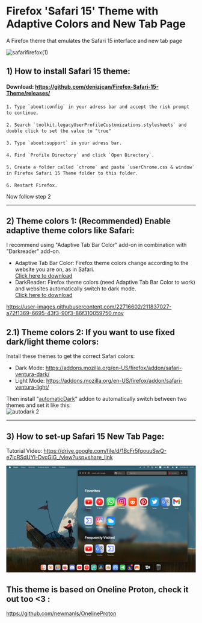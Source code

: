 #  Firefox 'Safari 15' Theme with Adaptive Colors and New Tab Page

A Firefox theme that emulates the Safari 15 interface and new tab page

![safarifirefox(1)](https://user-images.githubusercontent.com/22716602/211835963-e39fee2f-3bda-4bc5-9e27-b54534350edc.png)
## 1) How to install Safari 15 theme:

#### Download: https://github.com/denizjcan/Firefox-Safari-15-Theme/releases/

	1. Type `about:config` in your adress bar and accept the risk prompt to continue.
	 	
	2. Search `toolkit.legacyUserProfileCustomizations.stylesheets` and double click to set the value to "true"
	
	3. Type `about:support` in your adress bar.
	
	4. Find `Profile Directory` and click `Open Directory`.
	
	5. Create a folder called `chrome` and paste `userChrome.css & window` in Firefox Safari 15 Theme folder to this folder.
	
	6. Restart Firefox.
	
Now follow step 2
___

## 2) Theme colors 1: (Recommended) Enable adaptive theme colors like Safari:
I recommend using "Adaptive Tab Bar Color" add-on in combination with "Darkreader" add-on.

- Adaptive Tab Bar Color: Firefox theme colors change according to the website you are on, as in Safari.  
[Click here to download](https://addons.mozilla.org/tr/firefox/addon/adaptive-tab-bar-color/?utm_source=addons.mozilla.org&utm_medium=referral&utm_content=search)
- DarkReader: Firefox theme colors (need Adaptive Tab Bar Color to work) and websites automatically switch to dark mode.  
[Click here to download](https://addons.mozilla.org/tr/firefox/addon/darkreader/?utm_source=addons.mozilla.org&utm_medium=referral&utm_content=search) 

https://user-images.githubusercontent.com/22716602/211837027-a72f1369-6695-43f3-90f3-86f310059750.mov
## 2.1) Theme colors 2: If you want to use fixed dark/light theme colors:
Install these themes to get the correct Safari colors:

- Dark Mode: https://addons.mozilla.org/en-US/firefox/addon/safari-ventura-dark/
- Light Mode: https://addons.mozilla.org/en-US/firefox/addon/safari-ventura-light/

Then install "[automaticDark](https://addons.mozilla.org/tr/firefox/addon/automatic-dark/?utm_source=addons.mozilla.org&utm_medium=referral&utm_content=search)" addon to automatically switch between two themes and set it like this:  
![autodark 2](https://user-images.githubusercontent.com/22716602/211827397-96150fda-bf33-4259-89e9-46d21a88e74b.png)
___
## 3) How to set-up Safari 15 New Tab Page:

Tutorial Video:
https://drive.google.com/file/d/1BcFr5fgouuSwQ-e7icRSdUYI-DvcGiG_/view?usp=share_link

<picture>
  <img src="https://github.com/denizjcan/Firefox-Safari-15-Theme/blob/main/Resources/theme.png?raw=true">
</picture>
	


## This theme is based on Oneline Proton, check it out too <3 :
https://github.com/newmanls/OnelineProton




